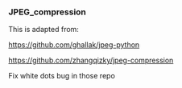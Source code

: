### JPEG_compression

This is adapted from: 

https://github.com/ghallak/jpeg-python

https://github.com/zhangqizky/jpeg-compression

Fix white dots bug in those repo
